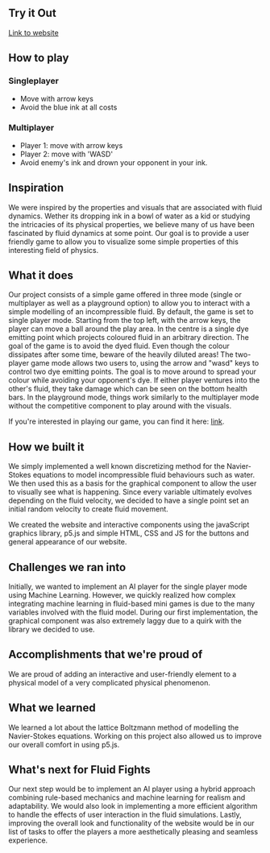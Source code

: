 ## Try it Out
[Link to website](https://philniko.github.io/fluid-game/empty-example/index.html)

## How to play
### Singleplayer
- Move with arrow keys
- Avoid the blue ink at all costs
### Multiplayer
- Player 1: move with arrow keys
- Player 2: move with 'WASD'
- Avoid enemy's ink and drown your opponent in your ink.

## Inspiration
We were inspired by the properties and visuals that are associated with fluid dynamics. Wether its dropping ink in a bowl of water as a kid or studying the intricacies of its physical properties, we believe many of us have been fascinated by fluid dynamics at some point. Our goal is to provide a user friendly game to allow you to visualize some simple properties of this interesting field of physics.
## What it does
Our project consists of a simple game offered in three mode (single or multiplayer as well as a playground option) to allow you to interact with a simple modelling of an incompressible fluid. By default, the game is set to single player mode. Starting from the top left, with the arrow keys, the player can move a ball around the play area. In the centre is a single dye emitting point which projects coloured fluid in an arbitrary direction. The goal of the game is to avoid the dyed fluid. Even though the colour dissipates after some time, beware of the heavily diluted areas! The two-player game mode allows two users to, using the arrow and "wasd" keys to control two dye emitting points. The goal is to move around to spread your colour while avoiding your opponent's dye. If either player ventures into the other's fluid, they take damage which can be seen on the bottom health bars. In the playground mode, things work similarly to the multiplayer mode without the competitive component to play around with the visuals. 

If you're interested in playing our game, you can find it here: [link](https://philniko.github.io/fluid-game/empty-example/index.html).
## How we built it
We simply implemented a well known discretizing method for the Navier-Stokes equations to model incompressible fluid behaviours such as water. We then used this as a basis for the graphical component to allow the user to visually see what is happening. Since every variable ultimately evolves depending on the fluid velocity, we decided to have a single point set an initial random velocity to create fluid movement.

We created the website and interactive components using the javaScript graphics library, p5.js and simple HTML, CSS and JS for the buttons and general appearance of our website.
## Challenges we ran into
Initially, we wanted to implement an AI player for the single player mode using Machine Learning. However, we quickly realized how complex integrating machine learning in fluid-based mini games is due to the many variables involved with the fluid model. During our first implementation, the graphical component was also extremely laggy due to a quirk with the library we decided to use.
## Accomplishments that we're proud of
We are proud of adding an interactive and user-friendly element to a physical model of a very complicated physical phenomenon. 
## What we learned
We learned a lot about the lattice Boltzmann method of modelling the Navier-Stokes equations.
Working on this project also allowed us to improve our overall comfort in using p5.js.
## What's next for Fluid Fights
Our next step would be to implement an AI player using a hybrid approach combining rule-based mechanics and machine learning for realism and adaptability. We would also look in implementing a more efficient algorithm to handle the effects of user interaction in the fluid simulations. Lastly, improving the overall look and functionality of the website would be in our list of tasks to offer the players a more aesthetically pleasing and seamless experience. 
